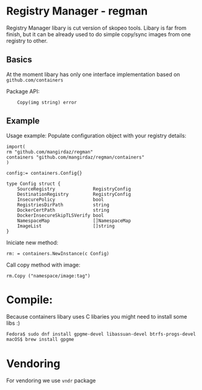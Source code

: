 # Registry Manager - regman

Registry Manager libary is cut version of skopeo tools. Libary is far from finish, but it can be already used to do simple copy/sync images from one registry to other.  

## Basics

At the moment libary has only one interface implementation based on `github.com/containers` 

Package API:

```
	Copy(img string) error
```

## Example

Usage example:
Populate configuration object with your registry details:
```
import(
rm "github.com/mangirdaz/regman"
containers "github.com/mangirdaz/regman/containers"
)

config:= containers.Config{}

type Config struct {
	SourceRegistry              RegistryConfig
	DestinationRegistry         RegistryConfig
	InsecurePolicy              bool
	RegistriesDirPath           string
	DockerCertPath              string
	DockerInsecureSkipTLSVerify bool
	NamespaceMap                []NamespaceMap
	ImageList                   []string
}
```

Iniciate new method:
```
rm: = containers.NewInstance(c Config)
```

Call copy method with image:
```
rm.Copy ("namespace/image:tag")
```

# Compile:

Because containers libary uses C libaries you might need to install some libs :)

```sh
Fedora$ sudo dnf install gpgme-devel libassuan-devel btrfs-progs-devel device-mapper-devel
macOS$ brew install gpgme
```

# Vendoring

For vendoring we use `vndr` package